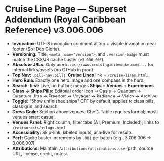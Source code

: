 # Cruise Line Page — Superset Addendum (Royal Caribbean Reference) v3.006.006

- **Invocation:** UTF‑8 invocation comment at top + visible invocation near footer (Soli Deo Gloria).
- **Versioning:** Title, `<meta name="version">`, and `.version-badge` must match the CSS/JS cache buster (`v3.006.006`).
- **Absolute URLs:** Only use `https://www.cruisinginthewake.com/...` for internal links/assets (no GitHub in prod).
- **Top Nav:** `.pill-nav.pills`; **Cruise Lines** link = `/cruise-lines.html`.
- **Hero Rule:** Exactly one hero image and one compass in the hero.
- **Search-first:** Live, no button; merges **Ships + Venues + Experiences**.
- **Class → Ships Pills:** Editorial order Icon → Oasis → Quantum → Quantum Ultra → Freedom → Voyager → Radiance → Vision → Archive.
- **Toggle:** “Show unfinished ships” OFF by default; applies to class pills, class grid, and search.
- **Dress Code:** Section above venues; Chef’s Table requires formal; most venues smart casual.
- **Venues Panel:** Right column; filter tabs (All, Premium, Included); links to `/restaurants/<slug>.html`.
- **Accessibility:** Skip-link; labeled inputs; aria-live for results.
- **Perf:** Cache buster increments by `.001` per batch (e.g., 3.006.006 → 3.006.007).
- **Attributions:** Maintain `/attributions/attributions.csv` (path, source URL, license, credit, notes).
